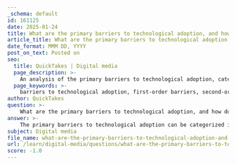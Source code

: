 ```yaml
---
_schema: default
id: 161125
date: 2025-01-24
title: What are the primary barriers to technological adoption, and how do cost and accessibility contribute to these challenges?
article_title: What are the primary barriers to technological adoption, and how do cost and accessibility contribute to these challenges?
date_format: MMM DD, YYYY
post_on_text: Posted on
seo:
  title: QuickTakes | Digital media
  page_description: >-
    An analysis of the primary barriers to technological adoption, categorized into first-order and second-order barriers, and the impact of cost and accessibility on the integration of digital technologies.
  page_keywords: >-
    barriers to technological adoption, first-order barriers, second-order barriers, inadequate training, limited access, technical support, time constraints, attitudes towards technology, self-confidence in digital skills, pedagogical understanding, cost of implementation, economic pressures, limited accessibility, digital transformation, educational funding gaps, inclusivity in technology
author: QuickTakes
question: >-
    What are the primary barriers to technological adoption, and how do cost and accessibility contribute to these challenges?
answer: >-
    The primary barriers to technological adoption can be categorized into first-order and second-order barriers, each contributing to the challenges faced by individuals and organizations in integrating digital technologies effectively.\n\n### First-Order Barriers\nThese are external factors that hinder the effective integration of digital technologies:\n\n1. **Inadequate Training**: Many educators and users lack sufficient training in using digital tools effectively, leading to underutilization or misuse of technology (Hébert et al., 2021).\n   \n2. **Limited Access and Connectivity**: In under-resourced areas, there is often limited access to technology and poor network connectivity, which restricts the use of digital tools (Bai & Lo, 2018).\n\n3. **Technical Support**: A lack of ongoing technical support can leave users feeling unsupported when they encounter issues with digital tools (Hew & Brush, 2007).\n\n4. **Time Constraints**: Users often have limited time to learn new technologies or to integrate them into their existing workflows effectively (Castro-Guzmán, 2021).\n\n### Second-Order Barriers\nThese are internal factors related to the users themselves:\n\n1. **Attitudes and Beliefs**: Negative attitudes towards technology or a lack of understanding of its potential benefits can hinder willingness to adopt new tools (Fu, 2013).\n\n2. **Self-Confidence and Competence**: A lack of confidence in digital skills can prevent users from experimenting with and integrating technology into their practices (Hew & Brush, 2007).\n\n3. **Pedagogical Understanding**: Users may not have a deep understanding of how to effectively incorporate technology into their strategies, which is crucial for enhancing outcomes (Kaminskienė & Lehtinen, 2022).\n\n### Cost and Accessibility Contributions\nCost and accessibility are significant contributors to the barriers of technological adoption:\n\n1. **Cost of Implementation**: The initial investment required for adopting new technologies can be substantial. This includes costs for hardware, software licenses, and necessary infrastructure upgrades. For instance, the 2023 GEM Report highlights that the cost of digital transformation in education adds an additional financial burden on top of existing educational funding gaps, estimated at around USD 97 billion annually for low- and lower-middle-income countries.\n\n2. **Economic Pressures**: Current economic conditions, such as high interest rates and persistent inflation, create a challenging environment for organizations. These factors can limit the ability to meet technology goals in a cost-efficient manner, complicating budget allocations and leading to difficult trade-offs between maintaining profitability and investing in technology.\n\n3. **Limited Accessibility**: Accessibility issues, particularly for users with disabilities, can further complicate technology adoption. Many digital tools do not conform to accessibility standards, making it difficult for all users to benefit from technological advancements.\n\nIn summary, the barriers to technological adoption are multifaceted, involving both external and internal factors. Cost and accessibility play critical roles in these challenges, influencing the ability of individuals and organizations to effectively integrate and utilize digital technologies. Addressing these barriers is essential for fostering a more inclusive and equitable technological landscape.
subject: Digital media
file_name: what-are-the-primary-barriers-to-technological-adoption-and-how-do-cost-and-accessibility-contribute-to-these-challenges.md
url: /learn/digital-media/questions/what-are-the-primary-barriers-to-technological-adoption-and-how-do-cost-and-accessibility-contribute-to-these-challenges
score: -1.0
---
```


&nbsp;